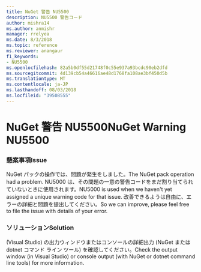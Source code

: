 ```yaml
---
title: NuGet 警告 NU5500
description: NU5500 警告コード
author: mishra14
ms.author: anmishr
manager: rrelyea
ms.date: 8/3/2018
ms.topic: reference
ms.reviewer: anangaur
f1_keywords:
- NU5500
ms.openlocfilehash: 82a5b0df55d21748f0c55e937a93bcdc90eb2dfd
ms.sourcegitcommit: 4d139cb54a46616ae48d1768fa108ae3bf450d5b
ms.translationtype: MT
ms.contentlocale: ja-JP
ms.lasthandoff: 08/03/2018
ms.locfileid: "39508555"
---
```

# <a name="nuget-warning-nu5500"></a><span data-ttu-id="1b8d4-103">NuGet 警告 NU5500</span><span class="sxs-lookup"><span data-stu-id="1b8d4-103">NuGet Warning NU5500</span></span>

### <a name="issue"></a><span data-ttu-id="1b8d4-104">懸案事項</span><span class="sxs-lookup"><span data-stu-id="1b8d4-104">Issue</span></span>

<span data-ttu-id="1b8d4-105">NuGet パックの操作では、問題が発生をしました。</span><span class="sxs-lookup"><span data-stu-id="1b8d4-105">The NuGet pack operation had a problem.</span></span> <span data-ttu-id="1b8d4-106">NU5000 は、その問題の一意の警告コードをまだ割り当てられていないときに使用されます。</span><span class="sxs-lookup"><span data-stu-id="1b8d4-106">NU5000 is used when we haven't yet assigned a unique warning code for that issue.</span></span> <span data-ttu-id="1b8d4-107">改善できるようは自由に、エラーの詳細と問題を提出してください。</span><span class="sxs-lookup"><span data-stu-id="1b8d4-107">So we can improve, please feel free to file the issue with details of your error.</span></span>


### <a name="solution"></a><span data-ttu-id="1b8d4-108">ソリューション</span><span class="sxs-lookup"><span data-stu-id="1b8d4-108">Solution</span></span>

<span data-ttu-id="1b8d4-109">(Visual Studio) の出力ウィンドウまたはコンソールの詳細出力 (NuGet または dotnet コマンド ライン ツール) を確認してください。</span><span class="sxs-lookup"><span data-stu-id="1b8d4-109">Check the output window (in Visual Studio) or console output (with NuGet or dotnet command line tools) for more information.</span></span>


